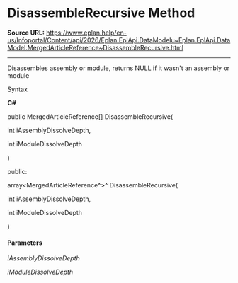 # DisassembleRecursive Method

**Source URL:** https://www.eplan.help/en-us/Infoportal/Content/api/2026/Eplan.EplApi.DataModelu~Eplan.EplApi.DataModel.MergedArticleReference~DisassembleRecursive.html

---

Disassembles assembly or module, returns NULL if it wasn't an assembly or module

Syntax

**C#**



public MergedArticleReference[] DisassembleRecursive( 

   int iAssemblyDissolveDepth,

   int iModuleDissolveDepth

)

public:

array<MergedArticleReference^>^ DisassembleRecursive( 

   int iAssemblyDissolveDepth,

   int iModuleDissolveDepth

)


#### Parameters

*iAssemblyDissolveDepth*


*iModuleDissolveDepth*
